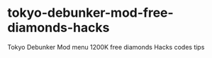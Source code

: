 # tokyo-debunker-mod-free-diamonds-hacks
Tokyo Debunker Mod menu 1200K free diamonds Hacks codes tips
